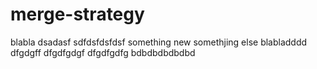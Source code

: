 # merge-strategy
blabla
dsadasf
sdfdsfdsfdsf
something new
somethjing else
blabladddd
dfgdgff
dfgdfgdgf
dfgdfgdfg
bdbdbdbdbdbd